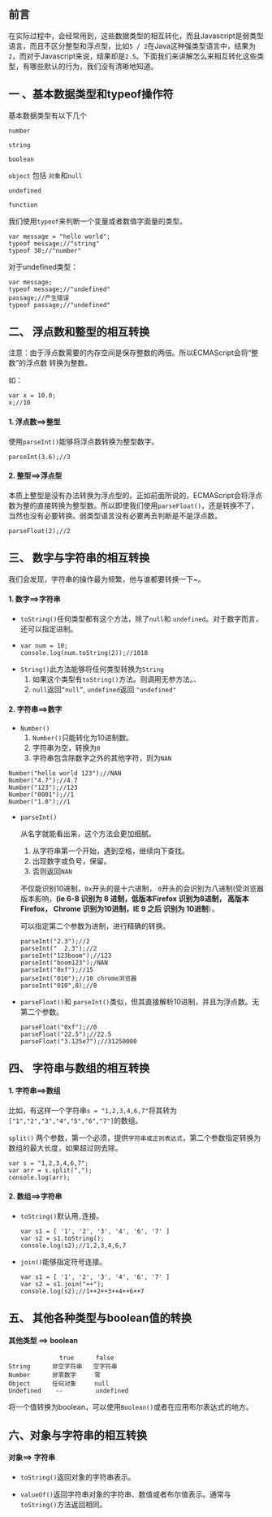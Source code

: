 ## 前言

在实际过程中，会经常用到，这些数据类型的相互转化，而且Javascript是弱类型语言，而且不区分整型和浮点型，比如`5 / 2`在Java这种强类型语言中，结果为`2`，而对于Javascript来说，结果却是`2.5`。下面我们来讲解怎么来相互转化这些类型，有哪些默认的行为，我们没有清晰地知道。

## 一 、基本数据类型和typeof操作符

基本数据类型有以下几个

`number`

`string`

`boolean`

`object` 包括 `对象`和`null`

`undefined`

`function`

我们使用`typeof`来判断一个变量或者数值字面量的类型。

```
var message = "hello world";
typeof message;//"string"
typeof 30;//"number"
```



对于undefined类型：

```
var message;
typeof message;//"undefined"
passage;//产生错误
typeof passage;//"undefined"
```

## 二、 浮点数和整型的相互转换

注意：由于浮点数需要的内存空间是保存整数的两倍。所以ECMAScript会将“整数”的浮点数 转换为整数。

如：

```
var x = 10.0;
x;//10
```

#### 1. 浮点数==>整型

使用`parseInt()`能够将浮点数转换为整型数字。

```
parseInt(3.6);//3
```

#### 2. 整型==>浮点型

本质上整型是没有办法转换为浮点型的。正如前面所说的，ECMAScript会将浮点数为整的直接转换为整型数。所以即使我们使用`parseFloat()`，还是转换不了，当然也没有必要转换。弱类型语言没有必要再去判断是不是浮点数。

```
parseFloat(2);//2
```

## 三、 数字与字符串的相互转换

我们会发现，字符串的操作最为频繁，他与谁都要转换一下~。

#### 1. 数字==>字符串

+ `toString()`任何类型都有这个方法，除了`null`和 `undefined`。对于数字而言，还可以指定进制。

+ ```
  var num = 10;
  console.log(num.toString(2));//1010
  ```

- `String()`此方法能够将任何类型转换为`String`
  1. 如果这个类型有`toString()`方法。则调用无参方法。、
  2. `null`返回`“null”`, `undefined`返回 `"undefined"`



#### 2. 字符串==>数字

+ `Number()`
  1. `Number()`只能转化为10进制数。
  2. 字符串为空，转换为`0`
  3. 字符串包含除数字之外的其他字符，则为`NAN`

```
Number("hello world 123");//NAN
Number("4.7");//4.7
Number("123");//123
Number("0001");//1
Number("1.0");//1
```

+ `parseInt()`

  从名字就能看出来，这个方法会更加细腻。

  1. 从字符串第一个开始，遇到空格，继续向下查找。
  2. 出现数字或负号，保留。
  3. 否则返回`NAN`

  不仅能识别10进制，`0x`开头的是十六进制， `0`开头的会识别为八进制(受浏览器版本影响，**(ie 6-8 识别为 8 进制，低版本Firefox 识别为8进制， 高版本Firefox， Chrome 识别为10进制，IE 9 之后  识别为 10进制**）。

  可以指定第二个参数为进制，进行精确的转换。

  ```
  parseInt("2.3");//2
  parseInt("  2.3");//2
  parseInt("123boom");//123
  parseInt("boom123");/NAN
  parseInt("0xf");//15
  parseInt("010");//10 chrome浏览器
  parseInt("010",8);//8
  ```

+ `parseFloat()`和 `parseInt()`类似，但其直接解析10进制，并且为浮点数。无第二个参数。

  ```
  parseFloat("0xf");//0
  parseFloat("22.5");//22.5
  parseFloat("3.125e7");//31250000
  ```

  

## 四、 字符串与数组的相互转换

#### 1. 字符串==>数组

比如，有这样一个字符串`s = "1,2,3,4,6,7"`将其转为`["1","2","3","4","5","6","7"]`的数组。

`split()` 两个参数，第一个必须，提供`字符串或正则表达式`，第二个参数指定转换为数组的最大长度，如果超过则去除。

```
var s = "1,2,3,4,6,7";
var arr = s.split(",");
console.log(arr);
```

#### 2. 数组==>字符串

+ `toString()`默认用`,`连接。

  ```
  var s1 = [ '1', '2', '3', '4', '6', '7' ]
  var s2 = s1.toString();
  console.log(s2);//1,2,3,4,6,7
  
  ```

+ `join()`能够指定符号连接。

  ```
  var s1 = [ '1', '2', '3', '4', '6', '7' ]
  var s2 = s1.join("++");
  console.log(s2);//1++2++3++4++6++7
  ```

  

## 五、 其他各种类型与boolean值的转换

####  其他类型 ==> boolean

```
			  true		false
String		非空字符串	空字符串
Number		非零数字	 零
Object		任何对象	 null
Undefined 	 --			undefined
```

将一个值转换为boolean，可以使用`Boolean()`或者在应用布尔表达式的地方。

#### 



##  六、对象与字符串的相互转换

#### 对象==> 字符串

+ `toString()`返回对象的字符串表示。

+ `valueOf()`返回字符串对象的字符串、数值或者布尔值表示。通常与`toString()`方法返回相同。

  